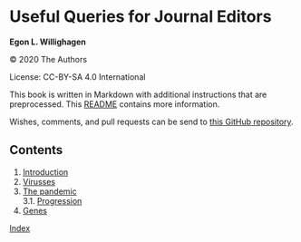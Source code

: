 # Useful Queries for Journal Editors


**Egon L. Willighagen**

© 2020 The Authors

License: CC-BY-SA 4.0 International

This book is written in Markdown with additional instructions that are preprocessed.
This [README](https://github.com/egonw/SARS-CoV-2-Queries/blob/master/README.md)
contains more information.

Wishes, comments, and pull requests can be send to
[this GitHub repository](https://github.com/egonw/SARS-CoV-2-Queries/).

## Contents

1. [Introduction](intro.md) <br />
2. [Virusses](virusses.md) <br />
3. [The pandemic](pandemic.md) <br />
3.1. [Progression](pandemic.md#progression) <br />
4. [Genes](genes.md) <br />

[Index](indexList.md) <br />
